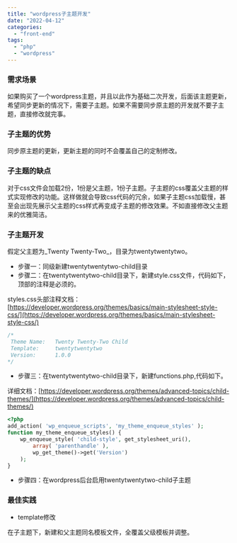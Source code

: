 ```yaml
---
title: "wordpress子主题开发"
date: "2022-04-12"
categories: 
  - "front-end"
tags: 
  - "php"
  - "wordpress"
---
```


### 需求场景

如果购买了一个wordpress主题，并且以此作为基础二次开发，后面该主题更新，希望同步更新的情况下，需要子主题。如果不需要同步原主题的开发就不要子主题，直接修改就完事。

### 子主题的优势

同步原主题的更新，更新主题的同时不会覆盖自己的定制修改。

### 子主题的缺点

对于css文件会加载2份，1份是父主题，1份子主题。子主题的css覆盖父主题的样式实现修改的功能。这样做就会导致css代码的冗余，如果子主题css加载慢，甚至会出现先展示父主题的css样式再变成子主题的修改效果。不如直接修改父主题来的优雅简洁。

### 子主题开发

假定父主题为_Twenty Twenty-Two_，目录为twentytwentytwo。

- 步骤一：同级新建twentytwentytwo-child目录
- 步骤二：在twentytwentytwo-child目录下，新建style.css文件，代码如下，顶部的注释是必须的。

styles.css头部注释文档：[https://developer.wordpress.org/themes/basics/main-stylesheet-style-css/](https://developer.wordpress.org/themes/basics/main-stylesheet-style-css/)

```css
/*
 Theme Name:   Twenty Twenty-Two Child
 Template:     twentytwentytwo
 Version:      1.0.0
*/
```

- 步骤三：在twentytwentytwo-child目录下，新建functions.php,代码如下。

详细文档：[https://developer.wordpress.org/themes/advanced-topics/child-themes/](https://developer.wordpress.org/themes/advanced-topics/child-themes/)

```php
<?php
add_action( 'wp_enqueue_scripts', 'my_theme_enqueue_styles' );
function my_theme_enqueue_styles() {
    wp_enqueue_style( 'child-style', get_stylesheet_uri(),
        array( 'parenthandle' ), 
        wp_get_theme()->get('Version')
    );
}
```

- 步骤四：在wordpress后台启用twentytwentytwo-child子主题

### 最佳实践

- template修改

在子主题下，新建和父主题同名模板文件，全覆盖父级模板并调整。
